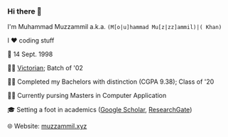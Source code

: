 ### Hi there 👋

I'm Muhammad Muzzammil a.k.a. `(M[o|u]hammad Mu[z|zz]ammil)|( Khan)`

I :heart: coding stuff

🎂 14 Sept. 1998

👨‍🎓 [Victorian](http://nationalvictor.com/); Batch of '02

👨‍🎓 Completed my Bachelors with distinction (CGPA 9.38); Class of '20

👨‍🎓 Currently pursing Masters in Computer Application

🎓 Setting a foot in academics ([Google Scholar](https://scholar.google.co.in/citations?user=_i1wkcYkWNUC&hl=en), [ResearchGate](https://www.researchgate.net/profile/Mohammad_Khan338))



🌐 Website: [muzzammil.xyz](https://muzzammil.xyz/?github)
